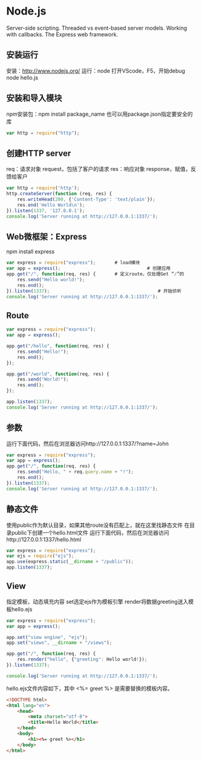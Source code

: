 
# Node.js

Server-side scripting. Threaded vs event-based server models. Working with callbacks. The Express web framework.

## 安装运行
安装：http://www.nodejs.org/
运行：node
打开VScode，F5，开始debug
node hello.js

## 安装和导入模块

npm安装包：npm install package_name
也可以用package.json指定要安全的库

```JavaScript
var http = require("http");
```

## 创建HTTP server

req：请求对象 request，包括了客户的请求
res：响应对象 response，赋值，反馈给客户
```JavaScript
var http = require('http');
http.createServer(function (req, res) {
	res.writeHead(200, {'Content-Type': 'text/plain'});
	res.end('Hello World\n');
}).listen(1337, '127.0.0.1');
console.log('Server running at http://127.0.0.1:1337/');
```

## Web微框架：Express
npm install express
```JavaScript
var express = require("express");		# load模块
var app = express();								# 创建应用
app.get("/", function(req, res) {		# 定义route，仅处理Get “/”的
	res.send("Hello world!");
	res.end();
}).listen(1337);										# 开始侦听
console.log('Server running at http://127.0.0.1:1337/');
```

## Route

```JavaScript
var express = require("express");
var app = express();

app.get("/hello", function(req, res) {
	res.send("Hello!");
	res.end();
});

app.get("/world", function(req, res) {
	res.send("World!");
	res.end();
});

app.listen(1337);
console.log('Server running at http://127.0.0.1:1337/');
```

## 参数

运行下面代码，然后在浏览器访问http://127.0.0.1:1337/?name=John
```JavaScript
var express = require("express");
var app = express();
app.get("/", function(req, res) {
	res.send("Hello, " + req.query.name + "!");
	res.end();
}).listen(1337);
console.log('Server running at http://127.0.0.1:1337/');
```

## 静态文件

使用public作为默认目录，如果其他route没有匹配上，就在这里找静态文件
在目录public下创建一个hello.html文件
运行下面代码，然后在浏览器访问http://127.0.0.1:1337/hello.html
```JavaScript
var express = require("express");
var ejs = require("ejs");
app.use(express.static(__dirname + "/public"));			
app.listen(1337);
```

## View
指定模板，动态填充内容
set选定ejs作为模板引擎
render将数据greeting送入模板hello.ejs

```JavaScript
var express = require("express");
var app = express();

app.set("view engine", "ejs");
app.set("views", __dirname + "/views");

app.get("/", function(req, res) {
	res.render("hello", {"greeting": Hello world!});
}).listen(1337);

console.log('Server running at http://127.0.0.1:1337/');
```

hello.ejs文件内容如下，其中 <%= greet %> 是需要替换的模板内容。

```html
<!DOCTYPE html>
<html lang="en">
	<head>
		<meta charset="utf-8">
		<title>Hello World</title>
	</head>
	<body>
		<h1><%= greet %></h1>
	</body>
</html>

```
